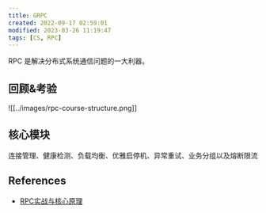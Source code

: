 ```yaml
---
title: GRPC
created: 2022-09-17 02:59:01
modified: 2023-03-26 11:19:47
tags: [CS, RPC]
---
```


RPC 是解决分布式系统通信问题的一大利器。

## 回顾&考验

![[../images/rpc-course-structure.png]]

## 核心模块

连接管理、健康检测、负载均衡、优雅启停机、异常重试、业务分组以及熔断限流

## References

- [RPC实战与核心原理](https://time.geekbang.org/column/intro/100046201)
